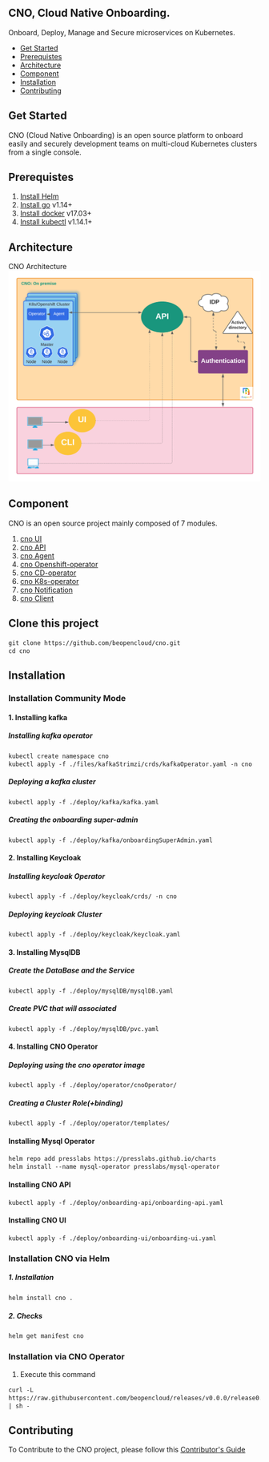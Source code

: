 ## CNO, Cloud Native Onboarding.
Onboard, Deploy, Manage and Secure microservices on Kubernetes.

* [Get Started]()
* [Prerequistes](#Prerequistes)
* [Architecture](#Architecture)
* [Component](#Component)
* [Installation](#Installation)
* [Contributing](#Contributing)
## Get Started

CNO (Cloud Native Onboarding) is an open source platform to onboard easily and securely development teams on multi-cloud Kubernetes clusters from a single console.

## Prerequistes
1. [Install Helm](https://helm.sh/docs/intro/install/)
2. [Install go](https://golang.org/doc/install) v1.14+
3. [Install docker](https://docs.docker.com/engine/install/ubuntu/) v17.03+
4. [Install kubectl](https://kubernetes.io/fr/docs/tasks/tools/install-kubectl/) v1.14.1+

## Architecture
CNO Architecture ![Architecture](/image/externals.png)
## Component
CNO is an open source project mainly composed of 7 modules.
1. [cno UI](https://github.com/beopencloud/cno-ui-template)
2. [cno API](https://github.com/beopencloud/cno-api)
3. [cno Agent](https://github.com/beopencloud/cno-agent)
4. [cno Openshift-operator](https://github.com/beopencloud/cno-openshift-operator)
5. [cno CD-operator](https://github.com/beopencloud/cno-cd)
6. [cno K8s-operator](https://github.com/beopencloud/cno-kubernetes-operator)
7. [cno Notification](https://github.com/beopencloud/cno-notification)
7. [cno Client](https://github.com/beopencloud/cnoctl)
## Clone this project
```
git clone https://github.com/beopencloud/cno.git
cd cno
```
## Installation
### Installation Community Mode
#### 1. Installing kafka
#####   Installing kafka operator
```
kubectl create namespace cno
kubectl apply -f ./files/kafkaStrimzi/crds/kafkaOperator.yaml -n cno
```
##### Deploying a kafka cluster
```
kubectl apply -f ./deploy/kafka/kafka.yaml
```
##### Creating the onboarding super-admin
```
kubectl apply -f ./deploy/kafka/onboardingSuperAdmin.yaml
```
#### 2. Installing Keycloak
##### Installing keycloak Operator 
``` 
kubectl apply -f ./deploy/keycloak/crds/ -n cno
```
##### Deploying keycloak Cluster
```
kubectl apply -f ./deploy/keycloak/keycloak.yaml
```
#### 3. Installing MysqlDB
##### Create the DataBase and the Service
```
kubectl apply -f ./deploy/mysqlDB/mysqlDB.yaml
``` 
##### Create PVC that will associated
```
kubectl apply -f ./deploy/mysqlDB/pvc.yaml
```
#### 4. Installing CNO Operator
##### Deploying using the cno operator image
```
kubectl apply -f ./deploy/operator/cnoOperator/
```
##### Creating a Cluster Role(+binding)
```
kubectl apply -f ./deploy/operator/templates/
```
#### Installing Mysql Operator
```
helm repo add presslabs https://presslabs.github.io/charts
helm install --name mysql-operator presslabs/mysql-operator 
```
#### Installing CNO API
```
kubectl apply -f ./deploy/onboarding-api/onboarding-api.yaml
```
#### Installing CNO UI
```
kubectl apply -f ./deploy/onboarding-ui/onboarding-ui.yaml
```




### Installation CNO via Helm
##### 1. Installation
```bash
helm install cno .
```
##### 2. Checks
```bash
helm get manifest cno
```
### Installation via CNO Operator
1. Execute this command
```
curl -L https://raw.githubusercontent.com/beopencloud/releases/v0.0.0/release0.sh | sh -
```

## Contributing
To Contribute to the CNO project, please follow this [Contributor's Guide](https://github.com/beopencloud/cno/tree/main/contributor_guide)


